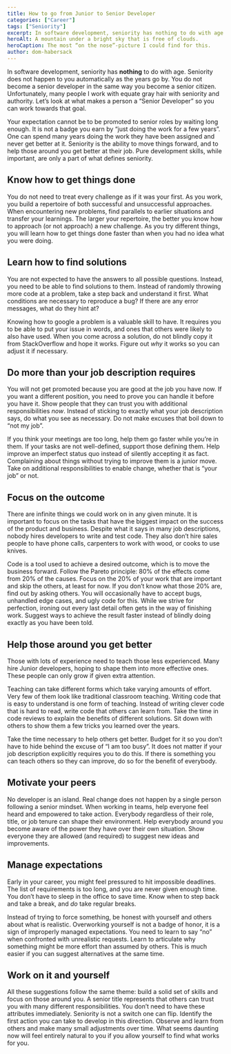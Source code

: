 ```yaml
---
title: How to go from Junior to Senior Developer
categories: ["Career"]
tags: ["Seniority"]
excerpt: In software development, seniority has nothing to do with age. When can someone be considered “senior”?
heroAlt: A mountain under a bright sky that is free of clouds.
heroCaption: The most “on the nose”-picture I could find for this.
author: dom-habersack
---
```

In software development, seniority has **nothing** to do with age. Seniority does not happen to you automatically as the years go by. You do not become a senior developer in the same way you become a senior citizen. Unfortunately, many people I work with equate gray hair with seniority and authority. Let’s look at what makes a person a “Senior Developer” so you can work towards that goal.

Your expectation cannot be to be promoted to senior roles by waiting long enough. It is not a badge you earn by “just doing the work for a few years”. One can spend many years doing the work they have been assigned and never get better at it. Seniority is the ability to move things forward, and to help those around you get better at their job. Pure development skills, while important, are only a part of what defines seniority.

## Know how to get things done

You do not need to treat every challenge as if it was your first. As you work, you build a repertoire of both successful and unsuccessful approaches. When encountering new problems, find parallels to earlier situations and transfer your learnings. The larger your repertoire, the better you know how to approach (or not approach) a new challenge. As you try different things, you will learn how to get things done faster than when you had no idea what you were doing.

## Learn how to find solutions

You are not expected to have the answers to all possible questions. Instead, you need to be able to find solutions to them. Instead of randomly throwing more code at a problem, take a step back and understand it first. What conditions are necessary to reproduce a bug? If there are any error messages, what do they hint at?

Knowing how to google a problem is a valuable skill to have. It requires you to be able to put your issue in words, and ones that others were likely to also have used. When you come across a solution, do not blindly copy it from StackOverflow and hope it works. Figure out _why_ it works so you can adjust it if necessary.

## Do more than your job description requires

You will not get promoted because you are good at the job you have now. If you want a different position, you need to prove you can handle it before you have it. Show people that they can trust you with additional responsibilities _now_. Instead of sticking to exactly what your job description says, do what you see as necessary. Do not make excuses that boil down to “not my job”.

If you think your meetings are too long, help them go faster while you’re in them. If your tasks are not well-defined, support those defining them. Help improve an imperfect status quo instead of silently accepting it as fact. Complaining about things without trying to improve them is a junior move. Take on additional responsibilities to enable change, whether that is “your job” or not.

## Focus on the outcome

There are infinite things we could work on in any given minute. It is important to focus on the tasks that have the biggest impact on the success of the product and business. Despite what it says in many job descriptions, nobody hires developers to write and test code. They also don’t hire sales people to have phone calls, carpenters to work with wood, or cooks to use knives.

Code is a tool used to achieve a desired outcome, which is to move the business forward. Follow the Pareto principle: 80% of the effects come from 20% of the causes. Focus on the 20% of your work that are important and skip the others, at least for now. If you don’t know what those 20% are, find out by asking others. You will occasionally have to accept bugs, unhandled edge cases, and ugly code for this. While we strive for perfection, ironing out every last detail often gets in the way of finishing work. Suggest ways to achieve the result faster instead of blindly doing exactly as you have been told.

## Help those around you get better

Those with lots of experience need to teach those less experienced. Many hire Junior developers, hoping to shape them into more effective ones. These people can only grow if given extra attention.

Teaching can take different forms which take varying amounts of effort. Very few of them look like traditional classroom teaching. Writing code that is easy to understand is one form of teaching. Instead of writing clever code that is hard to read, write code that others can learn from. Take the time in code reviews to explain the benefits of different solutions. Sit down with others to show them a few tricks you learned over the years.

Take the time necessary to help others get better. Budget for it so you don’t have to hide behind the excuse of “I am too busy”. It does not matter if your job description explicitly requires you to do this. If there is something you can teach others so they can improve, do so for the benefit of everybody.

## Motivate your peers

No developer is an island. Real change does not happen by a single person following a senior mindset. When working in teams, help everyone feel heard and empowered to take action. Everybody regardless of their role, title, or job tenure can shape their environment. Help everybody around you become aware of the power they have over their own situation. Show everyone they are allowed (and required) to suggest new ideas and improvements.

## Manage expectations

Early in your career, you might feel pressured to hit impossible deadlines. The list of requirements is too long, and you are never given enough time. You don’t have to sleep in the office to save time. Know when to step back and take a break, and _do_ take regular breaks.

Instead of trying to force something, be honest with yourself and others about what is realistic. Overworking yourself is not a badge of honor, it is a sign of improperly managed expectations. You need to learn to say “no” when confronted with unrealistic requests. Learn to articulate why something might be more effort than assumed by others. This is much easier if you can suggest alternatives at the same time.

## Work on it and yourself

All these suggestions follow the same theme: build a solid set of skills and focus on those around you. A senior title represents that others can trust you with many different responsibilities. You don’t need to have these attributes immediately. Seniority is not a switch one can flip. Identify the first action you can take to develop in this direction. Observe and learn from others and make many small adjustments over time. What seems daunting now will feel entirely natural to you if you allow yourself to find what works for you.
